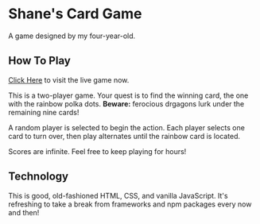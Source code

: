 # Shane's Card Game

A game designed by my four-year-old.

## How To Play

[Click Here]() to visit the live game now.

This is a two-player game. Your quest is to find the winning card, the one with the rainbow polka dots. **Beware:** ferocious drgagons lurk under the remaining nine cards! 

A random player is selected to begin the action. Each player selects one card to turn over, then play alternates until the rainbow card is located. 

Scores are infinite. Feel free to keep playing for hours! 

## Technology

This is good, old-fashioned HTML, CSS, and vanilla JavaScript. It's refreshing to take a break from frameworks and npm packages every now and then! 